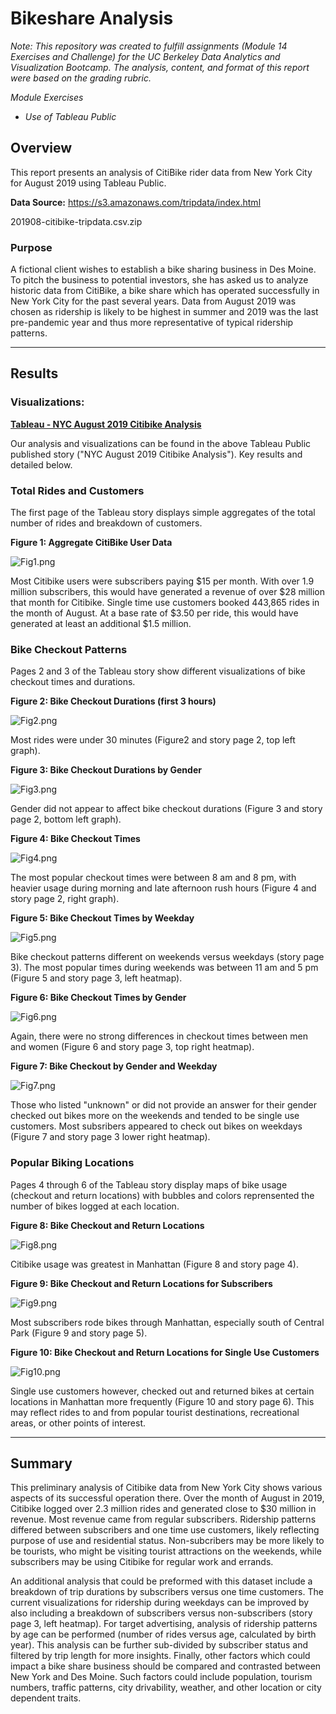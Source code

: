 # Bikeshare Analysis

*Note: This repository was created to fulfill assignments (Module 14 Exercises and Challenge) for the UC Berkeley Data Analytics and Visualization Bootcamp. The analysis, content, and format of this report were based on the grading rubric.*

*Module Exercises*
- *Use of Tableau Public*


## Overview
This report presents an analysis of CitiBike rider data from New York City for August 2019 using Tableau Public. 

**Data Source:**
https://s3.amazonaws.com/tripdata/index.html

201908-citibike-tripdata.csv.zip


### Purpose
A fictional client wishes to establish a bike sharing business in Des Moine. To pitch the business to potential investors, she has asked us to analyze historic data from CitiBike, a bike share which has operated successfully in New York City for the past several years. Data from August 2019 was chosen as ridership is likely to be highest in summer and 2019 was the last pre-pandemic year and thus more representative of typical ridership patterns. 

---
## Results

### Visualizations:
**[Tableau - NYC August 2019 Citibike Analysis](https://public.tableau.com/app/profile/cindy.lai7570/viz/Module14ChallengeUCBDataBootcamp/NYCAugust2019CitibikeAnalysis?publish=yes)**

Our analysis and visualizations can be found in the above Tableau Public published story ("NYC August 2019 Citibike Analysis"). Key results and detailed below.



### Total Rides and Customers
The first page of the Tableau story displays simple aggregates of the total number of rides and breakdown of customers. 

**Figure 1: Aggregate CitiBike User Data**

![Fig1.png](/Images/Fig1.png)

Most Citibike users were subscribers paying $15 per month. With over 1.9 million subscribers, this would have generated a revenue of over $28 million that month for Citibike. Single time use customers booked 443,865 rides in the month of August. At a base rate of $3.50 per ride, this would have generated at least an additional $1.5 million. 


### Bike Checkout Patterns
Pages 2 and 3 of the Tableau story show different visualizations of bike checkout times and durations. 


**Figure 2: Bike Checkout Durations (first 3 hours)**

![Fig2.png](/Images/Fig2.png)


Most rides were under 30 minutes (Figure2 and story page 2, top left graph). 


**Figure 3: Bike Checkout Durations by Gender**

![Fig3.png](/Images/Fig3.png)

Gender did not appear to affect bike checkout durations (Figure 3 and story page 2, bottom left graph). 


**Figure 4: Bike Checkout Times**

![Fig4.png](/Images/Fig4.png)

The most popular checkout times were between 8 am and 8 pm, with heavier usage during morning and late afternoon rush hours (Figure 4 and story page 2, right graph). 


**Figure 5: Bike Checkout Times by Weekday**

![Fig5.png](/Images/Fig5.png)


Bike checkout patterns different on weekends versus weekdays (story page 3). The most popular times during weekends was between 11 am and 5 pm (Figure 5 and story page 3, left heatmap).


**Figure 6: Bike Checkout Times by Gender**

![Fig6.png](/Images/Fig6.png)

Again, there were no strong differences in checkout times between men and women (Figure 6 and story page 3, top right heatmap). 


**Figure 7: Bike Checkout by Gender and Weekday**

![Fig7.png](/Images/Fig7.png)

Those who listed "unknown" or did not provide an answer for their gender checked out bikes more on the weekends and tended to be single use customers. Most subsribers appeared to check out bikes on weekdays (Figure 7 and story page 3 lower right heatmap). 


### Popular Biking Locations
Pages 4 through 6 of the Tableau story display maps of bike usage (checkout and return locations) with bubbles and colors reprensented the number of bikes logged at each location. 


**Figure 8: Bike Checkout and Return Locations**

![Fig8.png](/Images/Fig8.png)

Citibike usage was greatest in Manhattan (Figure 8 and story page 4). 


**Figure 9: Bike Checkout and Return Locations for Subscribers**

![Fig9.png](/Images/Fig9.png)

Most subscribers rode bikes through Manhattan, especially south of Central Park (Figure 9 and story page 5). 


**Figure 10: Bike Checkout and Return Locations for Single Use Customers**

![Fig10.png](/Images/Fig10.png)

Single use customers however, checked out and returned bikes at certain locations in Manhattan more frequently (Figure 10 and story page 6). This may reflect rides to and from popular tourist destinations, recreational areas, or other points of interest.  


---

## Summary

This preliminary analysis of Citibike data from New York City shows various aspects of its successful operation there. Over the month of August in 2019, Citibike logged over 2.3 million rides and generated close to $30 million in revenue. Most revenue came from regular subscribers. Ridership patterns differed between subscribers and one time use customers, likely reflecting purpose of use and residential status. Non-subcribers may be more likely to be tourists, who might be visiting tourist attractions on the weekends, while subscribers may be using Citibike for regular work and errands. 

An additional analysis that could be preformed with this dataset include a breakdown of trip durations by subscribers versus one time customers. The current visualizations for ridership during weekdays can be improved by also including a breakdown of subscribers versus non-subscribers (story page 3, left heatmap). For target advertising, analysis of ridership patterns by age can be performed (number of rides versus age, calculated by birth year). This analysis can be further sub-divided by subscriber status and filtered by trip length for more insights. Finally, other factors which could impact a bike share business should be compared and contrasted between New York and Des Moine. Such factors could include population, tourism numbers, traffic patterns, city drivability, weather, and other location or city dependent traits.




